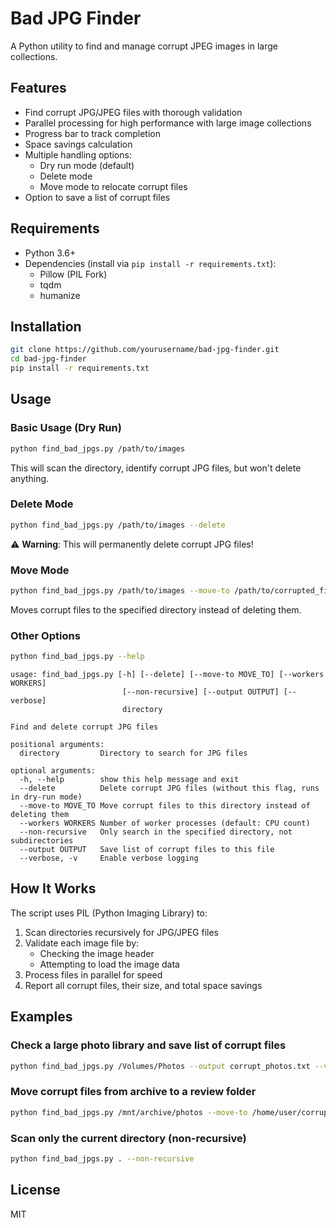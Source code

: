 # Bad JPG Finder

A Python utility to find and manage corrupt JPEG images in large collections.

## Features

- Find corrupt JPG/JPEG files with thorough validation
- Parallel processing for high performance with large image collections
- Progress bar to track completion
- Space savings calculation
- Multiple handling options:
  - Dry run mode (default)
  - Delete mode
  - Move mode to relocate corrupt files
- Option to save a list of corrupt files

## Requirements

- Python 3.6+
- Dependencies (install via `pip install -r requirements.txt`):
  - Pillow (PIL Fork)
  - tqdm
  - humanize

## Installation

```bash
git clone https://github.com/yourusername/bad-jpg-finder.git
cd bad-jpg-finder
pip install -r requirements.txt
```

## Usage

### Basic Usage (Dry Run)

```bash
python find_bad_jpgs.py /path/to/images
```

This will scan the directory, identify corrupt JPG files, but won't delete anything.

### Delete Mode

```bash
python find_bad_jpgs.py /path/to/images --delete
```

⚠️ **Warning**: This will permanently delete corrupt JPG files!

### Move Mode

```bash
python find_bad_jpgs.py /path/to/images --move-to /path/to/corrupted_files
```

Moves corrupt files to the specified directory instead of deleting them.

### Other Options

```bash
python find_bad_jpgs.py --help
```

```
usage: find_bad_jpgs.py [-h] [--delete] [--move-to MOVE_TO] [--workers WORKERS]
                         [--non-recursive] [--output OUTPUT] [--verbose]
                         directory

Find and delete corrupt JPG files

positional arguments:
  directory         Directory to search for JPG files

optional arguments:
  -h, --help        show this help message and exit
  --delete          Delete corrupt JPG files (without this flag, runs in dry-run mode)
  --move-to MOVE_TO Move corrupt files to this directory instead of deleting them
  --workers WORKERS Number of worker processes (default: CPU count)
  --non-recursive   Only search in the specified directory, not subdirectories
  --output OUTPUT   Save list of corrupt files to this file
  --verbose, -v     Enable verbose logging
```

## How It Works

The script uses PIL (Python Imaging Library) to:

1. Scan directories recursively for JPG/JPEG files
2. Validate each image file by:
   - Checking the image header
   - Attempting to load the image data
3. Process files in parallel for speed
4. Report all corrupt files, their size, and total space savings

## Examples

### Check a large photo library and save list of corrupt files

```bash
python find_bad_jpgs.py /Volumes/Photos --output corrupt_photos.txt --verbose
```

### Move corrupt files from archive to a review folder

```bash
python find_bad_jpgs.py /mnt/archive/photos --move-to /home/user/corrupt_photos --workers 8
```

### Scan only the current directory (non-recursive)

```bash
python find_bad_jpgs.py . --non-recursive
```

## License

MIT